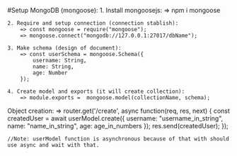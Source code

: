 
#Setup MongoDB (mongoose):
    1. Install mongoosejs:
        => npm i mongoose

    2. Require and setup connection (connection stablish):
        => const mongoose = require("mongoose");
        => mongoose.connect("mongodb://127.0.0.1:27017/dbName");

    3. Make schema (design of document):
        => const userSchema = mongoose.Schema({
            username: String,
            name: String,
            age: Number
        });

    4. Create model and exports (it will create collection):
        => module.exports =  mongoose.model(collectionName, schema);



Object creation:
    =>  router.get('/create', async function(req, res, next) {
            const createdUser = await userModel.create({
                username: "username_in_string",
                name: "name_in_string",
                age: age_in_numbers
            });
            res.send(createdUser);
        });
        
    //Note: userModel function is asynchronous because of that with should use async and wait with that.